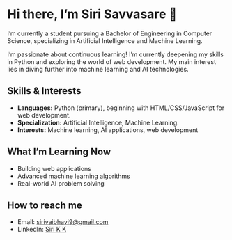 # Hi there, I’m Siri Savvasare 👋

 I’m currently a student pursuing a Bachelor of Engineering in Computer Science, specializing in Artificial Intelligence and Machine Learning. 

 I’m passionate about continuous learning! I’m currently deepening my skills in Python and exploring the world of web development. My main interest lies in diving further into machine learning and AI technologies.

##  Skills & Interests
- **Languages:** Python (primary), beginning with HTML/CSS/JavaScript for web development.
- **Specialization:** Artificial Intelligence, Machine Learning.
- **Interests:** Machine learning, AI applications, web development

##  What I’m Learning Now
- Building web applications
- Advanced machine learning algorithms
- Real-world AI problem solving

##  How to reach me
- Email: [sirivaibhavi9@gmail.com](mailto:sirivaibhavi9@gmail.com)
- LinkedIn: [Siri K K](https://www.linkedin.com/in/siri-k-k-1b6536334)
